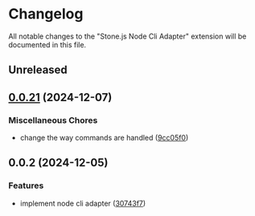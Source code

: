 # Changelog

All notable changes to the "Stone.js Node Cli Adapter" extension will be documented in this file.

## Unreleased


## [0.0.21](https://github.com/stonemjs/node-cli-adapter/compare/v0.0.2...v0.0.21) (2024-12-07)


### Miscellaneous Chores

* change the way commands are handled ([9cc05f0](https://github.com/stonemjs/node-cli-adapter/commit/9cc05f016f2877068f98d788dc5671f7a043d65c))

## 0.0.2 (2024-12-05)


### Features

* implement node cli adapter ([30743f7](https://github.com/stonemjs/node-cli-adapter/commit/30743f7aaaae46db17826e810be4549d56406b6f))

